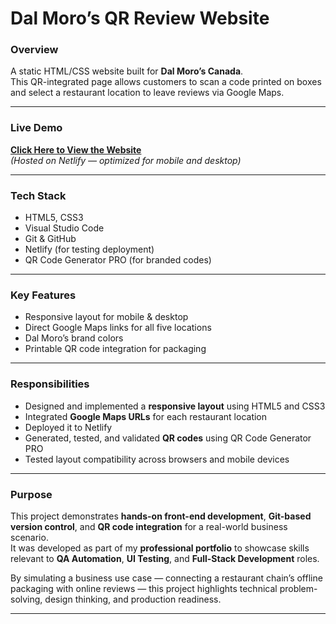 # Dal Moro’s QR Review Website

### Overview
A static HTML/CSS website built for **Dal Moro’s Canada**.  
This QR-integrated page allows customers to scan a code printed on boxes and select a restaurant location to leave reviews via Google Maps.

---

### Live Demo
**[Click Here to View the Website](https://dalmorosreviews2.netlify.app/)**  
*(Hosted on Netlify — optimized for mobile and desktop)*

---

### Tech Stack
- HTML5, CSS3  
- Visual Studio Code  
- Git & GitHub  
- Netlify (for testing deployment)  
- QR Code Generator PRO (for branded codes)

---

### Key Features
-  Responsive layout for mobile & desktop  
-  Direct Google Maps links for all five locations  
-  Dal Moro’s brand colors  
-  Printable QR code integration for packaging  


---

### Responsibilities
- Designed and implemented a **responsive layout** using HTML5 and CSS3  
- Integrated **Google Maps URLs** for each restaurant location
- Deployed it to Netlify  
- Generated, tested, and validated **QR codes** using QR Code Generator PRO   
- Tested layout compatibility across browsers and mobile devices  

---

### Purpose
This project demonstrates **hands-on front-end development**, **Git-based version control**, and **QR code integration** for a real-world business scenario.  
It was developed as part of my **professional portfolio** to showcase skills relevant to **QA Automation**, **UI Testing**, and **Full-Stack Development** roles.

By simulating a business use case — connecting a restaurant chain’s offline packaging with online reviews — this project highlights technical problem-solving, design thinking, and production readiness.

---








